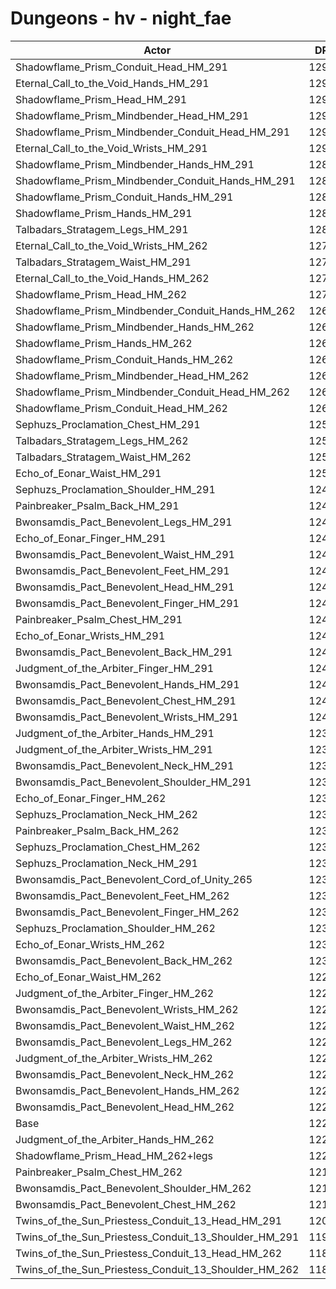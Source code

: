 # Dungeons - hv - night_fae
| Actor | DPS | Increase |
|---|:---:|:---:|
|Shadowflame_Prism_Conduit_Head_HM_291|12927|5.80%|
|Eternal_Call_to_the_Void_Hands_HM_291|12926|5.79%|
|Shadowflame_Prism_Head_HM_291|12926|5.79%|
|Shadowflame_Prism_Mindbender_Head_HM_291|12920|5.75%|
|Shadowflame_Prism_Mindbender_Conduit_Head_HM_291|12919|5.74%|
|Eternal_Call_to_the_Void_Wrists_HM_291|12914|5.70%|
|Shadowflame_Prism_Mindbender_Hands_HM_291|12895|5.54%|
|Shadowflame_Prism_Mindbender_Conduit_Hands_HM_291|12882|5.43%|
|Shadowflame_Prism_Conduit_Hands_HM_291|12876|5.39%|
|Shadowflame_Prism_Hands_HM_291|12874|5.37%|
|Talbadars_Stratagem_Legs_HM_291|12802|4.78%|
|Eternal_Call_to_the_Void_Wrists_HM_262|12785|4.64%|
|Talbadars_Stratagem_Waist_HM_291|12776|4.57%|
|Eternal_Call_to_the_Void_Hands_HM_262|12764|4.47%|
|Shadowflame_Prism_Head_HM_262|12706|3.99%|
|Shadowflame_Prism_Mindbender_Conduit_Hands_HM_262|12692|3.88%|
|Shadowflame_Prism_Mindbender_Hands_HM_262|12692|3.88%|
|Shadowflame_Prism_Hands_HM_262|12685|3.82%|
|Shadowflame_Prism_Conduit_Hands_HM_262|12683|3.81%|
|Shadowflame_Prism_Mindbender_Head_HM_262|12673|3.72%|
|Shadowflame_Prism_Mindbender_Conduit_Head_HM_262|12671|3.71%|
|Shadowflame_Prism_Conduit_Head_HM_262|12668|3.68%|
|Sephuzs_Proclamation_Chest_HM_291|12571|2.89%|
|Talbadars_Stratagem_Legs_HM_262|12551|2.73%|
|Talbadars_Stratagem_Waist_HM_262|12537|2.61%|
|Echo_of_Eonar_Waist_HM_291|12508|2.37%|
|Sephuzs_Proclamation_Shoulder_HM_291|12499|2.30%|
|Painbreaker_Psalm_Back_HM_291|12497|2.28%|
|Bwonsamdis_Pact_Benevolent_Legs_HM_291|12496|2.28%|
|Echo_of_Eonar_Finger_HM_291|12485|2.19%|
|Bwonsamdis_Pact_Benevolent_Waist_HM_291|12473|2.09%|
|Bwonsamdis_Pact_Benevolent_Feet_HM_291|12470|2.06%|
|Bwonsamdis_Pact_Benevolent_Head_HM_291|12461|1.99%|
|Bwonsamdis_Pact_Benevolent_Finger_HM_291|12450|1.90%|
|Painbreaker_Psalm_Chest_HM_291|12449|1.89%|
|Echo_of_Eonar_Wrists_HM_291|12447|1.87%|
|Bwonsamdis_Pact_Benevolent_Back_HM_291|12432|1.75%|
|Judgment_of_the_Arbiter_Finger_HM_291|12414|1.60%|
|Bwonsamdis_Pact_Benevolent_Hands_HM_291|12413|1.60%|
|Bwonsamdis_Pact_Benevolent_Chest_HM_291|12405|1.53%|
|Bwonsamdis_Pact_Benevolent_Wrists_HM_291|12401|1.50%|
|Judgment_of_the_Arbiter_Hands_HM_291|12392|1.42%|
|Judgment_of_the_Arbiter_Wrists_HM_291|12380|1.33%|
|Bwonsamdis_Pact_Benevolent_Neck_HM_291|12374|1.28%|
|Bwonsamdis_Pact_Benevolent_Shoulder_HM_291|12364|1.19%|
|Echo_of_Eonar_Finger_HM_262|12343|1.02%|
|Sephuzs_Proclamation_Neck_HM_262|12336|0.97%|
|Painbreaker_Psalm_Back_HM_262|12334|0.95%|
|Sephuzs_Proclamation_Chest_HM_262|12327|0.89%|
|Sephuzs_Proclamation_Neck_HM_291|12320|0.83%|
|Bwonsamdis_Pact_Benevolent_Cord_of_Unity_265|12316|0.80%|
|Bwonsamdis_Pact_Benevolent_Feet_HM_262|12315|0.79%|
|Bwonsamdis_Pact_Benevolent_Finger_HM_262|12311|0.76%|
|Sephuzs_Proclamation_Shoulder_HM_262|12310|0.75%|
|Echo_of_Eonar_Wrists_HM_262|12306|0.72%|
|Bwonsamdis_Pact_Benevolent_Back_HM_262|12303|0.70%|
|Echo_of_Eonar_Waist_HM_262|12296|0.64%|
|Judgment_of_the_Arbiter_Finger_HM_262|12274|0.46%|
|Bwonsamdis_Pact_Benevolent_Wrists_HM_262|12273|0.45%|
|Bwonsamdis_Pact_Benevolent_Waist_HM_262|12266|0.39%|
|Bwonsamdis_Pact_Benevolent_Legs_HM_262|12265|0.38%|
|Judgment_of_the_Arbiter_Wrists_HM_262|12252|0.28%|
|Bwonsamdis_Pact_Benevolent_Neck_HM_262|12249|0.25%|
|Bwonsamdis_Pact_Benevolent_Hands_HM_262|12242|0.20%|
|Bwonsamdis_Pact_Benevolent_Head_HM_262|12225|0.06%|
|Base|12218|0.00%|
|Judgment_of_the_Arbiter_Hands_HM_262|12212|-0.05%|
|Shadowflame_Prism_Head_HM_262+legs|12201|-0.14%|
|Painbreaker_Psalm_Chest_HM_262|12198|-0.16%|
|Bwonsamdis_Pact_Benevolent_Shoulder_HM_262|12171|-0.38%|
|Bwonsamdis_Pact_Benevolent_Chest_HM_262|12159|-0.48%|
|Twins_of_the_Sun_Priestess_Conduit_13_Head_HM_291|12047|-1.40%|
|Twins_of_the_Sun_Priestess_Conduit_13_Shoulder_HM_291|11953|-2.17%|
|Twins_of_the_Sun_Priestess_Conduit_13_Head_HM_262|11818|-3.27%|
|Twins_of_the_Sun_Priestess_Conduit_13_Shoulder_HM_262|11801|-3.41%|

